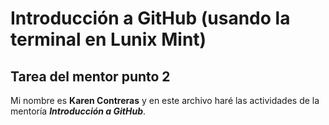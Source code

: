 # Introducción a GitHub (usando la terminal en Lunix Mint)
  ## Tarea del mentor punto 2
  Mi nombre es **Karen Contreras** y en este archivo haré las actividades de la mentoría **_Introducción a GitHub_**.
  
